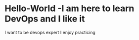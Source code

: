 # Hello-World -I am here to learn DevOps and I like it
I want to be devops expert
I enjoy practicing
